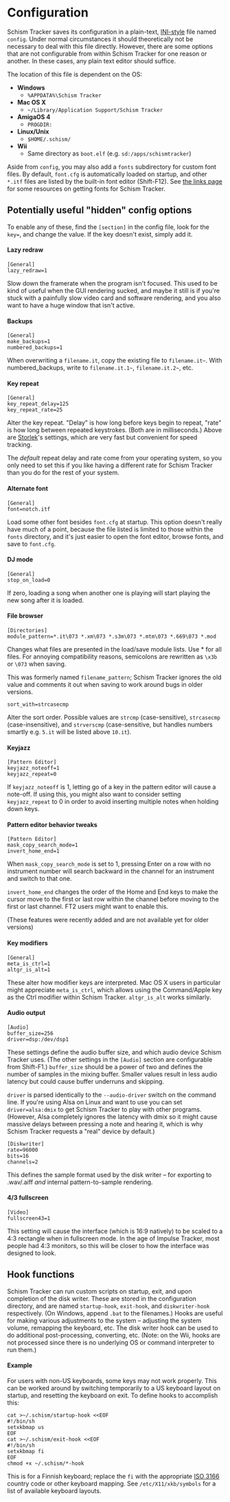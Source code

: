 # Configuration

Schism Tracker saves its configuration in a plain-text,
[INI-style](http://en.wikipedia.org/wiki/INI_file) file named `config`. Under
normal circumstances it should theoretically not be necessary to deal with this
file directly. However, there are some options that are not configurable from
within Schism Tracker for one reason or another. In these cases, any plain text
editor should suffice.

The location of this file is dependent on the OS:

- **Windows**
  - `%APPDATA%\Schism Tracker`
- **Mac OS X**
  - `~/Library/Application Support/Schism Tracker`
- **AmigaOS 4**
  - `PROGDIR:`
- **Linux/Unix**
  - `$HOME/.schism/`
- **Wii**
  - Same directory as `boot.elf` (e.g. `sd:/apps/schismtracker`)

Aside from `config`, you may also add a `fonts` subdirectory for custom font
files. By default, `font.cfg` is automatically loaded on startup, and other
`*.itf` files are listed by the built-in font editor (Shift-F12). See [the
links page](https://github.com/jangler/schismtracker/wiki/Links) for some
resources on getting fonts for Schism Tracker.

## Potentially useful "hidden" config options

To enable any of these, find the `[section]` in the config file, look for the
`key=`, and change the value. If the key doesn't exist, simply add it.

#### Lazy redraw

    [General]
    lazy_redraw=1

Slow down the framerate when the program isn't focused. This used to be kind of
useful when the GUI rendering sucked, and maybe it still is if you're stuck
with a painfully slow video card and software rendering, and you also want to
have a huge window that isn't active.

#### Backups

    [General]
    make_backups=1
    numbered_backups=1

When overwriting a `filename.it`, copy the existing file to `filename.it~`.
With numbered_backups, write to `filename.it.1~`, `filename.it.2~`, etc.

#### Key repeat

    [General]
    key_repeat_delay=125
    key_repeat_rate=25

Alter the key repeat. "Delay" is how long before keys begin to repeat, "rate"
is how long between repeated keystrokes. (Both are in milliseconds.) Above are
[Storlek](https://github.com/jangler/schismtracker/wiki/Storlek)'s settings,
which are very fast but convenient for speed tracking.

The *default* repeat delay and rate come from your operating system, so you
only need to set this if you like having a different rate for Schism Tracker
than you do for the rest of your system.

#### Alternate font

    [General]
    font=notch.itf

Load some other font besides `font.cfg` at startup. This option doesn't really
have much of a point, because the file listed is limited to those within the
`fonts` directory, and it's just easier to open the font editor, browse fonts,
and save to `font.cfg`.

#### DJ mode

    [General]
    stop_on_load=0

If zero, loading a song when another one is playing will start playing the new
song after it is loaded.

#### File browser

    [Directories]
    module_pattern=*.it\073 *.xm\073 *.s3m\073 *.mtm\073 *.669\073 *.mod

Changes what files are presented in the load/save module lists. Use * for all
files. For annoying compatibility reasons, semicolons are rewritten as `\x3b`
or `\073` when saving.

This was formerly named `filename_pattern`; Schism Tracker ignores the old
value and comments it out when saving to work around bugs in older versions.

    sort_with=strcasecmp

Alter the sort order. Possible values are `strcmp` (case-sensitive),
`strcasecmp` (case-insensitive), and `strverscmp` (case-sensitive, but handles
numbers smartly e.g. `5.it` will be listed above `10.it`).

#### Keyjazz

    [Pattern Editor]
    keyjazz_noteoff=1
    keyjazz_repeat=0

If `keyjazz_noteoff` is 1, letting go of a key in the pattern editor will cause
a note-off. If using this, you might also want to consider setting
`keyjazz_repeat` to 0 in order to avoid inserting multiple notes when holding
down keys.

#### Pattern editor behavior tweaks

    [Pattern Editor]
    mask_copy_search_mode=1
    invert_home_end=1

When `mask_copy_search_mode` is set to 1, pressing Enter on a row with no
instrument number will search backward in the channel for an instrument and
switch to that one.

`invert_home_end` changes the order of the Home and End keys to make the cursor
move to the first or last row within the channel before moving to the first or
last channel. FT2 users might want to enable this.

(These features were recently added and are not available yet for older
versions)

#### Key modifiers

    [General]
    meta_is_ctrl=1
    altgr_is_alt=1

These alter how modifier keys are interpreted. Mac OS X users in particular
might appreciate `meta_is_ctrl`, which allows using the Command/Apple key as
the Ctrl modifier within Schism Tracker. `altgr_is_alt` works similarly.

#### Audio output

    [Audio]
    buffer_size=256
    driver=dsp:/dev/dsp1

These settings define the audio buffer size, and which audio device Schism
Tracker uses. (The other settings in the `[Audio]` section are configurable
from Shift-F1.) `buffer_size` should be a power of two and defines the number
of samples in the mixing buffer. Smaller values result in less audio latency
but could cause buffer underruns and skipping.

`driver` is parsed identically to the `--audio-driver` switch on the command
line. If you're using Alsa on Linux and want to use you can set
`driver=alsa:dmix` to get Schism Tracker to play with other programs. (However,
Alsa completely ignores the latency with dmix so it might cause massive delays
between pressing a note and hearing it, which is why Schism Tracker requests a
"real" device by default.)

    [Diskwriter]
    rate=96000
    bits=16
    channels=2

This defines the sample format used by the disk writer – for exporting to
.wav/.aiff *and* internal pattern-to-sample rendering.

#### 4/3 fullscreen

    [Video]
    fullscreen43=1
    
This setting will cause the interface (which is 16:9 natively) to be scaled to
a 4:3 rectangle when in fullscreen mode. In the age of Impulse Tracker, most
people had 4:3 monitors, so this will be closer to how the interface was
designed to look.

## Hook functions

Schism Tracker can run custom scripts on startup, exit, and upon completion of
the disk writer. These are stored in the configuration directory, and are named
`startup-hook`, `exit-hook`, and `diskwriter-hook` respectively. (On Windows,
append `.bat` to the filenames.) Hooks are useful for making various
adjustments to the system – adjusting the system volume, remapping the
keyboard, etc. The disk writer hook can be used to do additional
post-processing, converting, etc. (Note: on the Wii, hooks are not processed
since there is no underlying OS or command interpreter to run them.)

#### Example

For users with non-US keyboards, some keys may not work properly. This can be
worked around by switching temporarily to a US keyboard layout on startup, and
resetting the keyboard on exit. To define hooks to accomplish this:

    cat >~/.schism/startup-hook <<EOF
    #!/bin/sh
    setxkbmap us
    EOF
    cat >~/.schism/exit-hook <<EOF
    #!/bin/sh
    setxkbmap fi
    EOF
    chmod +x ~/.schism/*-hook

This is for a Finnish keyboard; replace the `fi` with the appropriate [ISO
3166](http://www.wikipedia.org/wiki/ISO%203166-1%20alpha-2) country code or
other keyboard mapping. See `/etc/X11/xkb/symbols` for a list of available
keyboard layouts.
